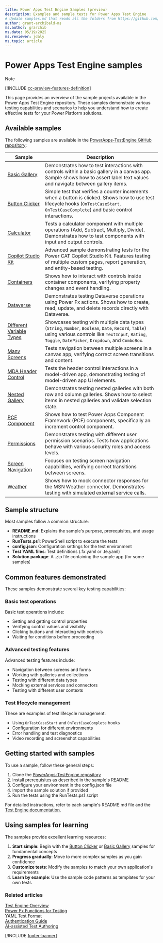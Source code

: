 ```yaml
---
title: Power Apps Test Engine Samples (preview)
description: Examples and sample tests for Power Apps Test Engine
# Update samples.md that reads all the folders from https://github.com/microsoft/PowerApps-TestEngine/tree/main/samples and uses any readme.md to summarize the sample. Generate samples as table with link to the sample and a second column with the description
author: grant-archibald-ms
ms.author: grarchib
ms.date: 05/19/2025
ms.reviewer: jdaly
ms.topic: article
---
```


# Power Apps Test Engine samples

> [!NOTE]
> [!INCLUDE [cc-preview-features-definition](../includes/cc-preview-features-definition.md)]

This page provides an overview of the sample projects available in the Power Apps Test Engine repository. These samples demonstrate various testing capabilities and scenarios to help you understand how to create effective tests for your Power Platform solutions.

## Available samples

The following samples are available in the [PowerApps-TestEngine GitHub repository](https://github.com/microsoft/PowerApps-TestEngine/tree/main/samples):

| Sample | Description |
|--------|-------------|
| [Basic Gallery](https://github.com/microsoft/PowerApps-TestEngine/tree/main/samples/basicgallery) | Demonstrates how to test interactions with controls within a basic gallery in a canvas app. Sample shows how to assert label text values and navigate between gallery items. |
| [Button Clicker](https://github.com/microsoft/PowerApps-TestEngine/tree/main/samples/buttonclicker) | Simple test that verifies a counter increments when a button is clicked. Shows how to use test lifecycle hooks (`OnTestCaseStart`, `OnTestCaseComplete`) and basic control interactions. |
| [Calculator](https://github.com/microsoft/PowerApps-TestEngine/tree/main/samples/calculator) | Tests a calculator component with multiple operations (Add, Subtract, Multiply, Divide). Demonstrates how to test components with input and output controls. |
| [Copilot Studio Kit](https://github.com/microsoft/PowerApps-TestEngine/tree/main/samples/copilotstudiokit) | Advanced sample demonstrating tests for the Power CAT Copilot Studio Kit. Features testing of multiple custom pages, report generation, and entity-based testing. |
| [Containers](https://github.com/microsoft/PowerApps-TestEngine/tree/main/samples/containers) | Shows how to interact with controls inside container components, verifying property changes and event handling. |
| [Dataverse](https://github.com/microsoft/PowerApps-TestEngine/tree/main/samples/dataverse) | Demonstrates testing Dataverse operations using Power Fx actions. Shows how to create, read, update, and delete records directly with Dataverse. |
| [Different Variable Types](https://github.com/microsoft/PowerApps-TestEngine/tree/main/samples/differentvariabletypes) | Showcases testing with multiple data types (`String`, `Number`, `Boolean`, `Date`, `Record`, `Table`) using various controls like `TextInput`, `Rating`, `Toggle`, `DatePicker`, `Dropdown`, and `ComboBox`. |
| [Many Screens](https://github.com/microsoft/PowerApps-TestEngine/tree/main/samples/manyscreens) | Tests navigation between multiple screens in a canvas app, verifying correct screen transitions and content. |
| [MDA Header Control](https://github.com/microsoft/PowerApps-TestEngine/tree/main/samples/mdaheadercontrol) | Tests the header control interactions in a model-driven app, demonstrating testing of model-driven app UI elements. |
| [Nested Gallery](https://github.com/microsoft/PowerApps-TestEngine/tree/main/samples/nestedgallery) | Demonstrates testing nested galleries with both row and column galleries. Shows how to select items in nested galleries and validate selection state. |
| [PCF Component](https://github.com/microsoft/PowerApps-TestEngine/tree/main/samples/pcfcomponent) | Shows how to test Power Apps Component Framework (PCF) components, specifically an increment control component. |
| [Permissions](https://github.com/microsoft/PowerApps-TestEngine/tree/main/samples/permissions) | Demonstrates testing with different user permission scenarios. Tests how applications behave with various security roles and access levels. |
| [Screen Navigation](https://github.com/microsoft/PowerApps-TestEngine/tree/main/samples/screennavigation) | Focuses on testing screen navigation capabilities, verifying correct transitions between screens. |
| [Weather](https://github.com/microsoft/PowerApps-TestEngine/tree/main/samples/weather) | Shows how to mock connector responses for the MSN Weather connector. Demonstrates testing with simulated external service calls. |

## Sample structure

Most samples follow a common structure:

- **README.md**: Explains the sample's purpose, prerequisites, and usage instructions
- **RunTests.ps1**: PowerShell script to execute the tests
- **config.json**: Configuration settings for the test environment
- **Test YAML files**: Test definitions (.fx.yaml or .te.yaml)
- **Solution package**: A .zip file containing the sample app (for some samples)

## Common features demonstrated

These samples demonstrate several key testing capabilities:

### Basic test operations

Basic test operations include:

- Setting and getting control properties
- Verifying control values and visibility
- Clicking buttons and interacting with controls
- Waiting for conditions before proceeding

### Advanced testing features

Advanced testing features include:

- Navigation between screens and forms
- Working with galleries and collections
- Testing with different data types
- Mocking external services and connectors
- Testing with different user contexts

### Test lifecycle management

These are examples of test lifecycle management:

- Using `OnTestCaseStart` and `OnTestCaseComplete` hooks
- Configuration for different environments
- Error handling and test diagnostics
- Video recording and screenshot capabilities

## Getting started with samples

To use a sample, follow these general steps:

1. Clone the [PowerApps-TestEngine repository](https://github.com/microsoft/PowerApps-TestEngine)
2. Install prerequisites as described in the sample's README
3. Configure your environment in the config.json file
4. Import the sample solution if provided
5. Run the tests using the RunTests.ps1 script

For detailed instructions, refer to each sample's README.md file and the [Test Engine documentation](overview.md).

## Using samples for learning

The samples provide excellent learning resources:

1. **Start simple**: Begin with the [Button Clicker](https://github.com/microsoft/PowerApps-TestEngine/tree/main/samples/buttonclicker) or [Basic Gallery](https://github.com/microsoft/PowerApps-TestEngine/tree/main/samples/basicgallery) samples for fundamental concepts
1. **Progress gradually**: Move to more complex samples as you gain confidence
1. **Customize tests**: Modify the samples to match your own application's requirements
1. **Learn by example**: Use the sample code patterns as templates for your own tests

### Related articles

[Test Engine Overview](overview.md)  
[Power Fx Functions for Testing](powerfx-functions.md)  
[YAML Test Format](yaml.md)  
[Authentication Guide](authentication-guide.md)  
[AI-assisted Test Authoring](ai-authoring.md)  

[!INCLUDE [footer-banner](../includes/footer-banner.md)]
